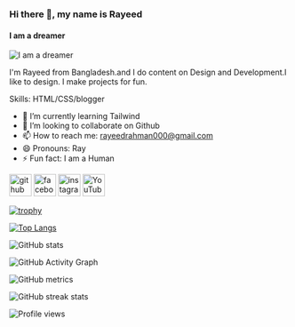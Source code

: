 ### Hi there 👋, my name is Rayeed
#### I am a dreamer
![I am a dreamer](https://arturssmirnovs.github.io/github-profile-readme-generator/images/banner.png)

I'm Rayeed from Bangladesh.and I do content on Design and Development.I like to design. I make projects for fun.

Skills: HTML/CSS/blogger

- 🌱 I’m currently learning Tailwind 
- 👯 I’m looking to collaborate on Github 
- 📫 How to reach me: rayeedrahman000@gmail.com 
- 😄 Pronouns: Ray 
- ⚡ Fun fact: I am a Human 


[<img src='https://cdn.jsdelivr.net/npm/simple-icons@3.0.1/icons/github.svg' alt='github' height='40'>](https://github.com/RayeedCode)  [<img src='https://cdn.jsdelivr.net/npm/simple-icons@3.0.1/icons/facebook.svg' alt='facebook' height='40'>](https://www.facebook.com/100004935257592)  [<img src='https://cdn.jsdelivr.net/npm/simple-icons@3.0.1/icons/instagram.svg' alt='instagram' height='40'>](https://www.instagram.com/rayeed_rr/)  [<img src='https://cdn.jsdelivr.net/npm/simple-icons@3.0.1/icons/youtube.svg' alt='YouTube' height='40'>](https://www.youtube.com/channel/https://www.youtube.com/channel/UC1SS8DRBJvtc6l6NRfkCskA)  

[![trophy](https://github-profile-trophy.vercel.app/?username=RayeedCode)](https://github.com/ryo-ma/github-profile-trophy)

[![Top Langs](https://github-readme-stats.vercel.app/api/top-langs/?username=RayeedCode)](https://github.com/anuraghazra/github-readme-stats)

![GitHub stats](https://github-readme-stats.vercel.app/api?username=RayeedCode&show_icons=true)  

![GitHub Activity Graph](https://activity-graph.herokuapp.com/graph?username=RayeedCode)  

![GitHub metrics](https://metrics.lecoq.io/RayeedCode)  

![GitHub streak stats](https://github-readme-streak-stats.herokuapp.com/?user=RayeedCode)  

![Profile views](https://gpvc.arturio.dev/RayeedCode)  
